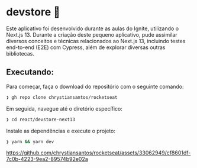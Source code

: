 # devstore  🛒

Este aplicativo foi desenvolvido durante as aulas do Ignite, utilizando o Next.js 13. Durante a criação deste pequeno aplicativo, pude assimilar diversos conceitos e técnicas relacionados ao Next.js 13, incluindo testes end-to-end (E2E) com Cypress, além de explorar diversas outras bibliotecas.

## Executando:

Para começar, faça o download do repositório com o seguinte comando:

```bash
❯ gh repo clone chrystiansantos/rocketseat
```
Em seguida, navegue até o diretório específico:

```bash
❯ cd react/devstore-next13
```
Instale as dependências e execute o projeto:

```bash
❯ yarn && yarn dev
```
https://github.com/chrystiansantos/rocketseat/assets/33062949/cf8601df-7c0b-4223-9ea2-89574b92e02a